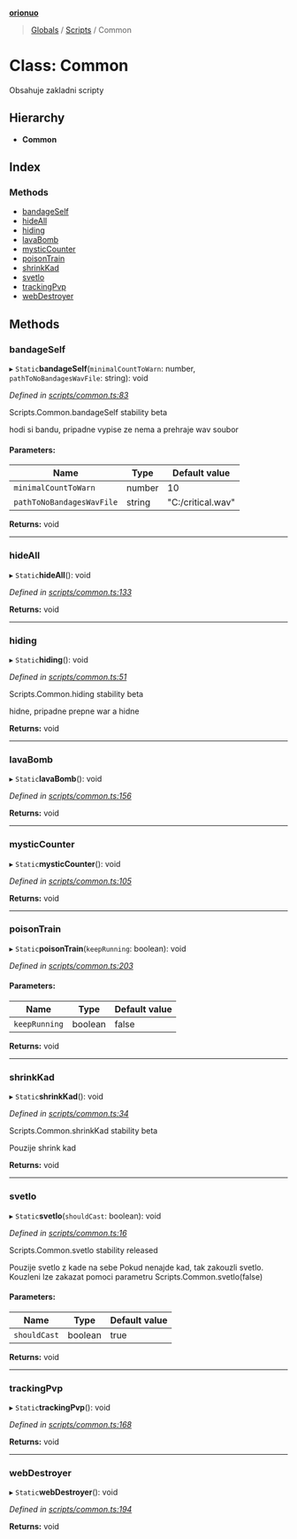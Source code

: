 **[orionuo](../README.md)**

> [Globals](../globals.md) / [Scripts](../modules/scripts.md) / Common

# Class: Common

Obsahuje zakladni scripty

## Hierarchy

* **Common**

## Index

### Methods

* [bandageSelf](scripts.common.md#bandageself)
* [hideAll](scripts.common.md#hideall)
* [hiding](scripts.common.md#hiding)
* [lavaBomb](scripts.common.md#lavabomb)
* [mysticCounter](scripts.common.md#mysticcounter)
* [poisonTrain](scripts.common.md#poisontrain)
* [shrinkKad](scripts.common.md#shrinkkad)
* [svetlo](scripts.common.md#svetlo)
* [trackingPvp](scripts.common.md#trackingpvp)
* [webDestroyer](scripts.common.md#webdestroyer)

## Methods

### bandageSelf

▸ `Static`**bandageSelf**(`minimalCountToWarn`: number, `pathToNoBandagesWavFile`: string): void

*Defined in [scripts/common.ts:83](https://github.com/msviha/orionuo/blob/48715bb/src/scripts/common.ts#L83)*

Scripts.Common.bandageSelf
stability beta

hodi si bandu, pripadne vypise ze nema a prehraje wav soubor

#### Parameters:

Name | Type | Default value |
------ | ------ | ------ |
`minimalCountToWarn` | number | 10 |
`pathToNoBandagesWavFile` | string | "C:/critical.wav" |

**Returns:** void

___

### hideAll

▸ `Static`**hideAll**(): void

*Defined in [scripts/common.ts:133](https://github.com/msviha/orionuo/blob/48715bb/src/scripts/common.ts#L133)*

**Returns:** void

___

### hiding

▸ `Static`**hiding**(): void

*Defined in [scripts/common.ts:51](https://github.com/msviha/orionuo/blob/48715bb/src/scripts/common.ts#L51)*

Scripts.Common.hiding
stability beta

hidne, pripadne prepne war a hidne

**Returns:** void

___

### lavaBomb

▸ `Static`**lavaBomb**(): void

*Defined in [scripts/common.ts:156](https://github.com/msviha/orionuo/blob/48715bb/src/scripts/common.ts#L156)*

**Returns:** void

___

### mysticCounter

▸ `Static`**mysticCounter**(): void

*Defined in [scripts/common.ts:105](https://github.com/msviha/orionuo/blob/48715bb/src/scripts/common.ts#L105)*

**Returns:** void

___

### poisonTrain

▸ `Static`**poisonTrain**(`keepRunning`: boolean): void

*Defined in [scripts/common.ts:203](https://github.com/msviha/orionuo/blob/48715bb/src/scripts/common.ts#L203)*

#### Parameters:

Name | Type | Default value |
------ | ------ | ------ |
`keepRunning` | boolean | false |

**Returns:** void

___

### shrinkKad

▸ `Static`**shrinkKad**(): void

*Defined in [scripts/common.ts:34](https://github.com/msviha/orionuo/blob/48715bb/src/scripts/common.ts#L34)*

Scripts.Common.shrinkKad
stability beta

Pouzije shrink kad

**Returns:** void

___

### svetlo

▸ `Static`**svetlo**(`shouldCast`: boolean): void

*Defined in [scripts/common.ts:16](https://github.com/msviha/orionuo/blob/48715bb/src/scripts/common.ts#L16)*

Scripts.Common.svetlo
stability released

Pouzije svetlo z kade na sebe
Pokud nenajde kad, tak zakouzli svetlo.
Kouzleni lze zakazat pomoci parametru Scripts.Common.svetlo(false)

#### Parameters:

Name | Type | Default value |
------ | ------ | ------ |
`shouldCast` | boolean | true |

**Returns:** void

___

### trackingPvp

▸ `Static`**trackingPvp**(): void

*Defined in [scripts/common.ts:168](https://github.com/msviha/orionuo/blob/48715bb/src/scripts/common.ts#L168)*

**Returns:** void

___

### webDestroyer

▸ `Static`**webDestroyer**(): void

*Defined in [scripts/common.ts:194](https://github.com/msviha/orionuo/blob/48715bb/src/scripts/common.ts#L194)*

**Returns:** void
